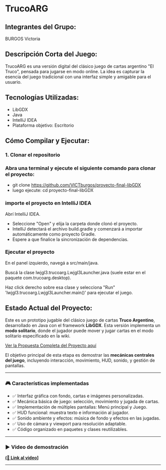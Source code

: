 # TrucoARG

## Integrantes del Grupo:
BURGOS Victoria

## Descripción Corta del Juego:
TrucoARG es una versión digital del clásico juego de cartas argentino "El Truco", pensada para jugarse en modo online. La idea es capturar la esencia del juego tradicional con una interfaz simple y amigable para el usuario.

## Tecnologías Utilizadas:
- LibGDX
- Java
- IntelliJ IDEA
- Plataforma objetivo: Escritorio

## Cómo Compilar y Ejecutar:

### 1. Clonar el repositorio

### Abra una terminal y ejecute el siguiente comando para clonar el proyecto:

- git clone https://github.com/VICTburgos/proyecto-final-libGDX
- luego ejecute: cd proyecto-final-libGDX

### importe el proyecto en IntelliJ IDEA

Abrí IntelliJ IDEA.
- Seleccione "Open" y elija la carpeta donde clonó el proyecto.
- IntelliJ detectará el archivo build.gradle y comenzará a importar automáticamente como proyecto Gradle.
- Espere a que finalice la sincronización de dependencias.

### Ejecutar el proyecto
En el panel izquierdo, navegá a src/main/java.

Buscá la clase lwjgl3.trucoarg.Lwjgl3Launcher.java (suele estar en el paquete com.trucoarg.desktop).

Haz click derecho sobre esa clase y selecciona "Run" 'lwjgl3.trucoarg.Lwjgl3Launcher.main()' para ejecutar el juego.


## Estado Actual del Proyecto:
Este es un prototipo jugable del clásico juego de cartas **Truco Argentino**, desarrollado en Java con el framework **LibGDX**. Esta versión implementa un **modo solitario**, donde el jugador puede mover y jugar cartas en el modo solitario especificado en la wiki.

[Ver la Propuesta Completa del Proyecto aquí](https://github.com/VICTburgos/proyecto-final-libGDX/wiki/TrucoARG)


El objetivo principal de esta etapa es demostrar las **mecánicas centrales del juego**, incluyendo interacción, movimiento, HUD, sonido, y gestión de pantallas.

---

### 🎮 Características implementadas

- ✅ Interfaz gráfica con fondo, cartas e imágenes personalizadas.
- ✅ Mecánica básica de juego: selección, movimiento y jugada de cartas.
- ✅ Implementación de múltiples pantallas: Menú principal y Juego.
- ✅ HUD funcional: muestra texto e información al jugador.
- ✅ Sonido ambiente y efectos: música de fondo y efectos en las jugadas.
- ✅ Uso de cámara y viewport para resolución adaptable.
- ✅ Código organizado en paquetes y clases reutilizables.

---


### ▶️ Video de demostración

**[(🔗 Link al video](https://www.youtube.com/watch?v=LxBIDAFYyRI)]**

---



